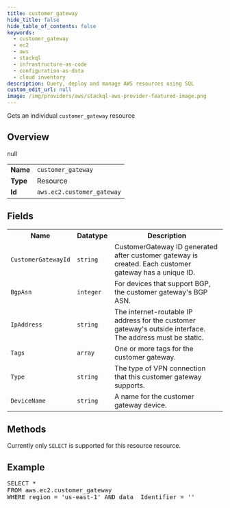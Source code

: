 ```yaml
---
title: customer_gateway
hide_title: false
hide_table_of_contents: false
keywords:
  - customer_gateway
  - ec2
  - aws
  - stackql
  - infrastructure-as-code
  - configuration-as-data
  - cloud inventory
description: Query, deploy and manage AWS resources using SQL
custom_edit_url: null
image: /img/providers/aws/stackql-aws-provider-featured-image.png
---
```

Gets an individual <code>customer_gateway</code> resource

## Overview
<table><tbody>
<tr><td><b>Name</b></td><td><code>customer_gateway</code></td></tr>
<tr><td><b>Type</b></td><td>Resource</td></tr>
null
<tr><td><b>Id</b></td><td><code>aws.ec2.customer_gateway</code></td></tr>
</tbody></table>

## Fields
<table><tbody>
<tr><th>Name</th><th>Datatype</th><th>Description</th></tr>
<tr><td><code>CustomerGatewayId</code></td><td><code>string</code></td><td>CustomerGateway ID generated after customer gateway is created. Each customer gateway has a unique ID.</td></tr><tr><td><code>BgpAsn</code></td><td><code>integer</code></td><td>For devices that support BGP, the customer gateway's BGP ASN.</td></tr><tr><td><code>IpAddress</code></td><td><code>string</code></td><td>The internet-routable IP address for the customer gateway's outside interface. The address must be static.</td></tr><tr><td><code>Tags</code></td><td><code>array</code></td><td>One or more tags for the customer gateway.</td></tr><tr><td><code>Type</code></td><td><code>string</code></td><td>The type of VPN connection that this customer gateway supports.</td></tr><tr><td><code>DeviceName</code></td><td><code>string</code></td><td>A name for the customer gateway device.</td></tr>
</tbody></table>

## Methods
Currently only <code>SELECT</code> is supported for this resource resource.

## Example
<pre>
SELECT * 
FROM aws.ec2.customer_gateway
WHERE region = 'us-east-1' AND data__Identifier = '<CustomerGatewayId>'
</pre>
